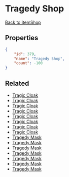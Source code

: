 # Tragedy Shop

<no description available>

[Back to itemShop](../item-shops.md)

## Properties

```json
{
    "id": 379,
    "name": "Tragedy Shop",
    "count": -100
}
```

## Related

- [Tragic Cloak](../items/10897-tragic-cloak.md)
- [Tragic Cloak](../items/10898-tragic-cloak.md)
- [Tragic Cloak](../items/10899-tragic-cloak.md)
- [Tragic Cloak](../items/10900-tragic-cloak.md)
- [Tragic Cloak](../items/10901-tragic-cloak.md)
- [Tragic Cloak](../items/10902-tragic-cloak.md)
- [Tragic Cloak](../items/10903-tragic-cloak.md)
- [Tragic Cloak](../items/10904-tragic-cloak.md)
- [Tragedy Mask](../items/10945-tragedy-mask.md)
- [Tragedy Mask](../items/10946-tragedy-mask.md)
- [Tragedy Mask](../items/10947-tragedy-mask.md)
- [Tragedy Mask](../items/10948-tragedy-mask.md)
- [Tragedy Mask](../items/10949-tragedy-mask.md)
- [Tragedy Mask](../items/10950-tragedy-mask.md)
- [Tragedy Mask](../items/10951-tragedy-mask.md)

